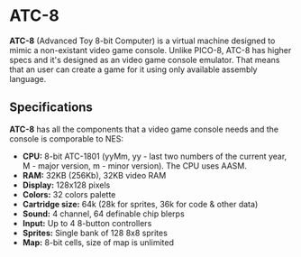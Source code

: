 # ATC-8

**ATC-8** (Advanced Toy 8-bit Computer) is a virtual machine designed to mimic a non-existant video game console. Unlike PICO-8, ATC-8 has higher specs and it's designed as an video game console emulator. That means that an user can create a game for it using only available assembly language. 

## Specifications

**ATC-8** has all the components that a video game console needs and the console is comporable to NES:

  - **CPU:** 8-bit ATC-1801 (yyMm, yy - last two numbers of the current year, M - major version, m - minor version). The CPU uses AASM.
  - **RAM:** 32KB (256Kb), 32KB video RAM
  - **Display:** 128x128 pixels
  - **Colors:** 32 colors palette
  - **Cartridge size:** 64k (28k for sprites, 36k for code & other data)
  - **Sound:** 4 channel, 64 definable chip blerps
  - **Input:** Up to 4 8-button controllers
  - **Sprites:** Single bank of 128 8x8 sprites
  - **Map:** 8-bit cells, size of map is unlimited